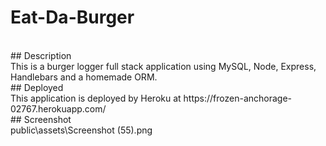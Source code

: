 # Eat-Da-Burger
<br>
## Description 
<br>
This is a burger logger full stack application using MySQL, Node, Express, Handlebars and a homemade ORM.
<br>
## Deployed 
<br>
This application is deployed by Heroku at https://frozen-anchorage-02767.herokuapp.com/
<br>
## Screenshot
<br>
public\assets\Screenshot (55).png